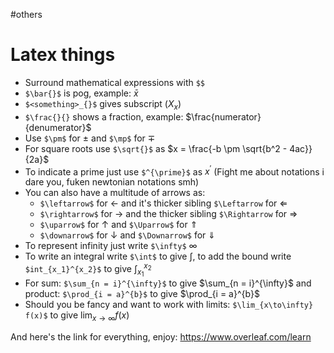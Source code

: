 #others
# Latex things
- Surround mathematical expressions with `$$`
- `$\bar{}$` is pog, example: $\bar{x}$
- `$<something>_{}$`  gives subscript ($X_{x}$)
- `$\frac{}{}` shows a fraction, example: $\frac{numerator}{denumerator}$
- Use `$\pm$` for $\pm$ and `$\mp$` for $\mp$
- For square roots use `$\sqrt{}$` as $x = \frac{-b \pm \sqrt{b^2 - 4ac}}{2a}$
- To indicate a prime just use `$^{\prime}$` as $x^{\prime}$ (Fight me about notations i dare you, fuken newtonian notations smh)
- You can also have a multitude of arrows as:
	- `$\leftarrow$` for $\leftarrow$ and it's thicker sibling `$\Leftarrow` for $\Leftarrow$
	- `$\rightarrow$` for $\rightarrow$ and the thicker sibling `$\Rightarrow` for $\Rightarrow$
	- `$\uparrow$` for $\uparrow$ and `$\Uparrow$` for $\Uparrow$
	- `$\downarrow$` for $\downarrow$ and `$\Downarrow$` for $\Downarrow$
- To represent infinity just write `$\infty$` $\infty$
- To write an integral write `$\int$` to give $\int$, to add the bound write `$int_{x_1}^{x_2}$` to give $\int_{x_1}^{x_2}$
- For sum: `$\sum_{n = i}^{\infty}$` to give $\sum_{n = i}^{\infty}$ and product: `$\prod_{i = a}^{b}$` to give $\prod_{i = a}^{b}$
- Should you be fancy and want to work with limits: `$\lim_{x\to\infty} f(x)$` to give $\lim_{x\to\infty} f(x)$

And here's the link for everything, enjoy: https://www.overleaf.com/learn